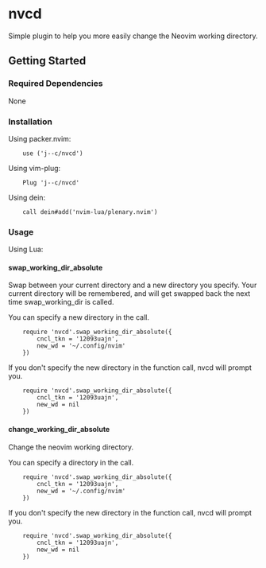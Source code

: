# nvcd
Simple plugin to help you more easily change the Neovim working directory.

## Getting Started

### Required Dependencies 
None

### Installation 

Using packer.nvim:
```
    use ('j--c/nvcd')
```
Using vim-plug:
```
    Plug 'j--c/nvcd'
```
Using dein:
```
    call dein#add('nvim-lua/plenary.nvim')
```

### Usage 
Using Lua:<br>

#### swap_working_dir_absolute
Swap between your current directory and a new directory you specify. Your current directory will be remembered, and will get swapped back the next time swap_working_dir is called. <br>

You can specify a new directory in the call.
```
    require 'nvcd'.swap_working_dir_absolute({
        cncl_tkn = '12093uajn',
        new_wd = '~/.config/nvim'
    })
```

If you don't specify the new directory in the function call, nvcd will prompt you. 
```
    require 'nvcd'.swap_working_dir_absolute({
        cncl_tkn = '12093uajn',
        new_wd = nil
    })
```

#### change_working_dir_absolute
Change the neovim working directory.<br>

You can specify a directory in the call.
```
    require 'nvcd'.swap_working_dir_absolute({
        cncl_tkn = '12093uajn',
        new_wd = '~/.config/nvim'
    })
```

If you don't specify the new directory in the function call, nvcd will prompt you. 
```
    require 'nvcd'.swap_working_dir_absolute({
        cncl_tkn = '12093uajn',
        new_wd = nil
    })
```
